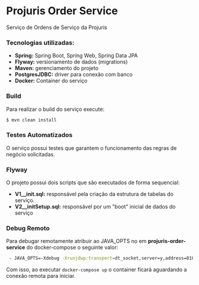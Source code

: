 # Projuris Order Service
Serviço de Ordens de Serviço da Projuris

### Tecnologias utilizadas:

* **Spring:** Spring Boot, Spring Web, Spring Data JPA
* **Flyway:** versionamento de dados (migrations)
* **Maven:**  gerenciamento do projeto
* **PostgresJDBC:**  driver para conexão com banco
* **Docker:** Container do serviço

### Build
Para realizar o build do serviço execute:
```sh
$ mvn clean install
```

### Testes Automatizados
O serviço possui testes que garantem o funcionamento das regras de negócio solicitadas.


### Flyway
O projeto possui dois scripts que são executados de forma sequencial:

* **V1__init.sql:** responsável pela criação da estrutura de tabelas do serviço.
* **V2__initSetup.sql:** responsável por um "boot" inicial de dados do serviço

### Debug Remoto
Para debugar remotamente atribuir ao JAVA_OPTS no em **projuris-order-service** do docker-compose o seguinte valor:
```sh
 - JAVA_OPTS=-Xdebug -Xrunjdwp:transport=dt_socket,server=y,address=8100,suspend=y # REMOTE DEBUG
```
Com isso, ao executar `docker-compose up` o container ficará aguardando a conexão remota para iniciar.
